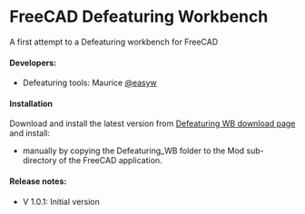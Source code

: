 # FreeCAD Defeaturing Workbench
A first attempt to a Defeaturing workbench for FreeCAD

#### Developers:
* Defeaturing tools:  Maurice [@easyw](https://github.com/easyw/Defeaturing_WB)  

#### Installation
Download and install the latest version from [Defeaturing WB download page](https://github.com/easyw/Defeaturing_WB) and install:

- manually by copying the Defeaturing_WB folder to the Mod sub-directory of the FreeCAD application.


#### Release notes:
* V 1.0.1:  Initial version
